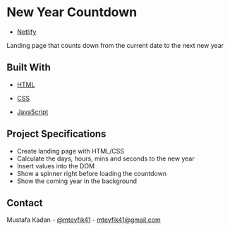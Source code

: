 <!-- ABOUT THE PROJECT -->

# New Year Countdown

- [Netlify](https://newyearcountdown-app.netlify.app/)

Landing page that counts down from the current date to the next new year

## Built With

- [HTML](https://en.wikipedia.org/wiki/HTML)

- [CSS](https://en.wikipedia.org/wiki/CSS)

- [JavaScript](https://www.javascript.com/)

## Project Specifications

- Create landing page with HTML/CSS
- Calculate the days, hours, mins and seconds to the new year
- Insert values into the DOM
- Show a spinner right before loading the countdown
- Show the coming year in the background

## Contact

Mustafa Kadan - [@mtevfik41](https://twitter.com/mtevfik41) - mtevfik41@gmail.com
